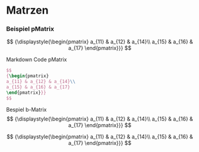 # Matrzen 

### Beispiel pMatrix 

$$
{\displaystyle{\begin{pmatrix}
a_{11} & a_{12} & a_{14}\\
a_{15} & a_{16} & a_{17}
\end{pmatrix}}}
$$ 

Markdown Code pMatrix 


```tex
$$
{\begin{pmatrix}
a_{11} & a_{12} & a_{14}\\
a_{15} & a_{16} & a_{17}
\end{pmatrix}}}
$$ 

```

Bespiel b-Matrix 
$$
{\displaystyle{\begin{pmatrix}
a_{11} & a_{12} & a_{14}\\
a_{15} & a_{16} & a_{17}
\end{pmatrix}}}
$$ 

$$
{\displaystyle{\begin{pmatrix}
a_{11} & a_{12} & a_{14}\\
a_{15} & a_{16} & a_{17}
\end{pmatrix}}}
$$ 